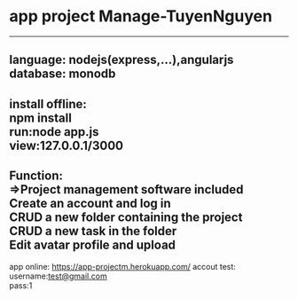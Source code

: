 # app project Manage-TuyenNguyen <br>
-------------------
language: nodejs(express,...),angularjs <br>
database: monodb <br>
--------------------
install offline:<br>
npm install <br>
run:node app.js <br>
view:127.0.0.1/3000 <br>
--------------------
Function: <br>
=>Project management software included <br>
Create an account and log in <br>
CRUD a new folder containing the project <br>
CRUD a new task in the folder <br>
Edit avatar profile and upload <br>
---------------------
app online: https://app-projectm.herokuapp.com/
accout test:<br>
       username:test@gmail.com <br>
       pass:1 <br>
